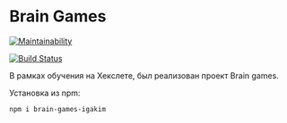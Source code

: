 # Brain Games
[![Maintainability](https://api.codeclimate.com/v1/badges/9e6dd9b6265213ff0122/maintainability)](https://codeclimate.com/github/igakim/project-lvl1-s224/maintainability)


[![Build Status](https://travis-ci.org/igakim/project-lvl1-s224.svg?branch=master)](https://travis-ci.org/igakim/project-lvl1-s224)


В рамках обучения на Хекслете, был реализован проект Brain games.

Установка из npm:

    npm i brain-games-igakim
